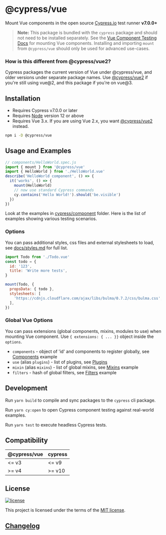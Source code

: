 # @cypress/vue

Mount Vue components in the open source [Cypress.io](https://www.cypress.io/) test runner **v7.0.0+**

> **Note:** This package is bundled with the `cypress` package and should not need to be installed separately. See the [Vue Component Testing Docs](https://docs.cypress.io/guides/component-testing/quickstart-vue#Configuring-Component-Testing) for mounting Vue components. Installing and importing `mount` from `@cypress/vue` should only be used for advanced use-cases.

### How is this different from @cypress/vue2?
Cypress packages the current version of Vue under @cypress/vue, and older versions under separate package names. Use [@cypress/vue2](https://github.com/cypress-io/cypress/tree/develop/npm/vue2) if you're still using vue@2, and this package if you're on vue@3.

## Installation

- Requires Cypress v7.0.0 or later
- Requires [Node](https://nodejs.org/en/) version 12 or above
- Requires Vue 3.x. If you are using Vue 2.x, you want [@cypress/vue2](https://github.com/cypress-io/cypress/tree/develop/npm/vue2) instead.

```sh
npm i -D @cypress/vue
```

## Usage and Examples

```js
// components/HelloWorld.spec.js
import { mount } from '@cypress/vue'
import { HelloWorld } from './HelloWorld.vue'
describe('HelloWorld component', () => {
  it('works', () => {
    mount(HelloWorld)
    // now use standard Cypress commands
    cy.contains('Hello World!').should('be.visible')
  })
})
```

Look at the examples in [cypress/component](cypress/component) folder. Here is the list of examples showing various testing scenarios.

### Options

You can pass additional styles, css files and external stylesheets to load, see [docs/styles.md](./docs/styles.md) for full list.

```js
import Todo from './Todo.vue'
const todo = {
  id: '123',
  title: 'Write more tests',
}

mount(Todo, {
  propsData: { todo },
  stylesheets: [
    'https://cdnjs.cloudflare.com/ajax/libs/bulma/0.7.2/css/bulma.css',
  ],
})
```

### Global Vue Options

You can pass extensions (global components, mixins, modules to use)
when mounting Vue component. Use `{ extensions: { ... }}` object inside
the `options`.

- `components` - object of 'id' and components to register globally, see [Components](npm/vue/cypress/component/basic/components) example
- `use` (alias `plugins`) - list of plugins, see [Plugins](npm/vue/cypress/component/basic/plugins)
- `mixin` (alias `mixins`) - list of global mixins, see [Mixins](npm/vue/cypress/component/basic/mixins) example
- `filters` - hash of global filters, see [Filters](npm/vue/cypress/component/basic/filters) example

## Development

Run `yarn build` to compile and sync packages to the `cypress` cli package.

Run `yarn cy:open` to open Cypress component testing against real-world examples.

Run `yarn test` to execute headless Cypress tests.

## Compatibility

| @cypress/vue | cypress |
| ------------ | ------- |
| <= v3        | <= v9   |
| >= v4        | >= v10  |

## License

[![license](https://img.shields.io/badge/license-MIT-green.svg)](https://github.com/cypress-io/cypress/blob/master/LICENSE)

This project is licensed under the terms of the [MIT license](/LICENSE).

## [Changelog](./CHANGELOG.md)
